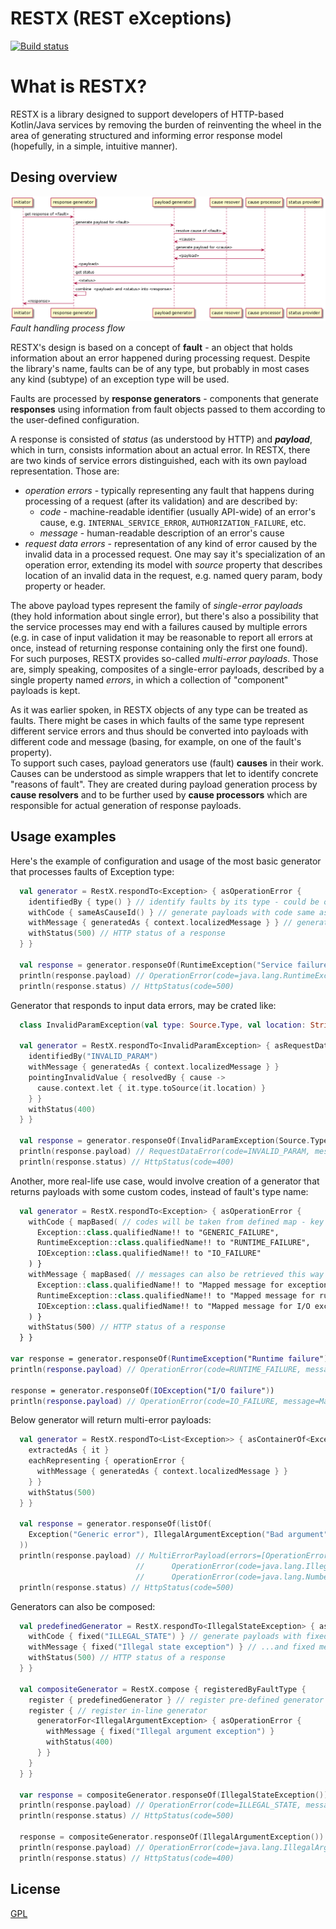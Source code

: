 # RESTX (REST eXceptions)

[![Build status][build glyph]][github actions]

# What is RESTX?

RESTX is a library designed to support developers of HTTP-based Kotlin/Java services by removing the burden of reinventing the wheel
in the area of generating structured and informing error response model (hopefully, in a simple, intuitive manner).

## Desing overview

![general flow diagram]  
_Fault handling process flow_

RESTX's design is based on a concept of **fault** - an object that holds information about an error happened during processing request. Despite
the library's name, faults can be of any type, but probably in most cases any kind (subtype) of an exception type will be used.

Faults are processed by **response generators** - components that generate **responses** using information from fault objects passed to them
according to the user-defined configuration.

A response is consisted of _status_ (as understood by HTTP) and **_payload_**, which in turn, consists information about an actual error.
In RESTX, there are two kinds of service errors distinguished, each with its own payload representation. Those are:
- _operation errors_ - typically representing any fault that happens during processing of a request (after its validation) and 
are described by:
  - _code_ - machine-readable identifier (usually API-wide) of an error's cause, e.g. `INTERNAL_SERVICE_ERROR`, `AUTHORIZATION_FAILURE`, etc.
  - _message_ - human-readable description of an error's cause
- _request data errors_ - representation of any kind of error caused by the invalid data in a processed request. One may say it's
specialization of an operation error, extending its model with _source_ property that describes location of an invalid data in the request, 
e.g. named query param, body property or header.

The above payload types represent the family of _single-error payloads_ (they hold information about single error), but there's also 
a possibility that the service processes may end with a failures caused by multiple errors (e.g. in case of input validation it may be 
reasonable to report all errors at once, instead of returning response containing only the first one found).  
For such purposes, RESTX provides so-called _multi-error payloads_. Those are, simply speaking, composites of a single-error payloads, 
described by a single property named _errors_, in which a collection of "component" payloads is kept.

As it was earlier spoken, in RESTX objects of any type can be treated as faults. There might be cases in which faults of the same type 
represent different service errors and thus should be converted into payloads with different code and message (basing, for example, on one of 
the fault's property).  
To support such cases, payload generators use (fault) **causes** in their work. Causes can be understood as simple wrappers that let to 
identify concrete "reasons of fault". They are created during payload generation process by **cause resolvers** and to be further used by 
**cause processors** which are responsible for actual generation of response payloads.

## Usage examples

Here's the example of configuration and usage of the most basic generator that processes faults of Exception type:

```kotlin
  val generator = RestX.respondTo<Exception> { asOperationError {
    identifiedBy { type() } // identify faults by its type - could be omitted, as it's a default behavior
    withCode { sameAsCauseId() } // generate payloads with code same as fault's identifier - could be omitted, as it's a default behavior
    withMessage { generatedAs { context.localizedMessage } } // generate payloads with exception message 
    withStatus(500) // HTTP status of a response
  } }
  
  val response = generator.responseOf(RuntimeException("Service failure"))
  println(response.payload) // OperationError(code=java.lang.RuntimeException, message=Service failure)
  println(response.status) // HttpStatus(code=500)
```

Generator that responds to input data errors, may be crated like:

```kotlin
  class InvalidParamException(val type: Source.Type, val location: String, message: String) : RuntimeException(message)
  
  val generator = RestX.respondTo<InvalidParamException> { asRequestDataError {
    identifiedBy("INVALID_PARAM")
    withMessage { generatedAs { context.localizedMessage } }
    pointingInvalidValue { resolvedBy { cause ->
      cause.context.let { it.type.toSource(it.location) }
    } }
    withStatus(400)
  } }
  
  val response = generator.responseOf(InvalidParamException(Source.Type.QUERY, "queryParam1", "Invalid value"))
  println(response.payload) // RequestDataError(code=INVALID_PARAM, message=Invalid value, source=Source(type=QUERY, location=queryParam1))
  println(response.status) // HttpStatus(code=400)
```

Another, more real-life use case, would involve creation of a generator that returns payloads with some custom codes, instead of
fault's type name:

```kotlin
  val generator = RestX.respondTo<Exception> { asOperationError {
    withCode { mapBased( // codes will be taken from defined map - key == fault id (type name, as defined above)
      Exception::class.qualifiedName!! to "GENERIC_FAILURE",
      RuntimeException::class.qualifiedName!! to "RUNTIME_FAILURE",
      IOException::class.qualifiedName!! to "IO_FAILURE"
    ) }
    withMessage { mapBased( // messages can also be retrieved this way
      Exception::class.qualifiedName!! to "Mapped message for exception",
      RuntimeException::class.qualifiedName!! to "Mapped message for runtime exception",
      IOException::class.qualifiedName!! to "Mapped message for I/O exception"
    ) }
    withStatus(500) // HTTP status of a response
  } }

var response = generator.responseOf(RuntimeException("Runtime failure"))
println(response.payload) // OperationError(code=RUNTIME_FAILURE, message=Mapped message for runtime exception)

response = generator.responseOf(IOException("I/O failure"))
println(response.payload) // OperationError(code=IO_FAILURE, message=Mapped message for I/O exception)
```

Below generator will return multi-error payloads:

```kotlin
  val generator = RestX.respondTo<List<Exception>> { asContainerOf<Exception> {
    extractedAs { it }
    eachRepresenting { operationError {
      withMessage { generatedAs { context.localizedMessage } }
    } }
    withStatus(500)
  } }
  
  val response = generator.responseOf(listOf(
    Exception("Generic error"), IllegalArgumentException("Bad argument"), NumberFormatException("Wrong number")
  ))
  println(response.payload) // MultiErrorPayload(errors=[OperationError(code=java.lang.Exception, message=Generic error), 
                            //      OperationError(code=java.lang.IllegalArgumentException, message=Bad argument), 
                            //      OperationError(code=java.lang.NumberFormatException, message=Wrong number)])
  println(response.status) // HttpStatus(code=500)
```

Generators can also be composed:

```kotlin
  val predefinedGenerator = RestX.respondTo<IllegalStateException> { asOperationError {
    withCode { fixed("ILLEGAL_STATE") } // generate payloads with fixed code...
    withMessage { fixed("Illegal state exception") } // ...and fixed message as well
    withStatus(500) // HTTP status of a response
  } }
  
  val compositeGenerator = RestX.compose { registeredByFaultType {
    register { predefinedGenerator } // register pre-defined generator
    register { // register in-line generator
      generatorFor<IllegalArgumentException> { asOperationError {
        withMessage { fixed("Illegal argument exception") }
        withStatus(400)
      } }
    }
  } }
  
  var response = compositeGenerator.responseOf(IllegalStateException())
  println(response.payload) // OperationError(code=ILLEGAL_STATE, message=Illegal state exception)
  println(response.status) // HttpStatus(code=500)
  
  response = compositeGenerator.responseOf(IllegalArgumentException())
  println(response.payload) // OperationError(code=java.lang.IllegalArgumentException, message=Illegal argument exception)
  println(response.status) // HttpStatus(code=400)
```

## License

[GPL](./LICENSE)

<!-- References -->
[build glyph]: https://github.com/dwachura/restx/actions/workflows/master-ci.yml/badge.svg?branch=master
[github actions]: https://github.com/dwachura/restx/actions/workflows/master-ci.yml
[general flow diagram]: ./.docs/assets/general-flow-diagram.png "flow diagram"
